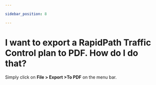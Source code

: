```yaml
---

sidebar_position: 8

---
```


# I want to export a RapidPath Traffic Control plan to PDF. How do I do that?

Simply click on **File > Export >To PDF** on the menu bar.
